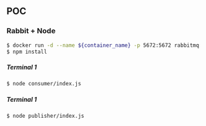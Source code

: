 ## POC 
### Rabbit + Node

```bash
$ docker run -d --name ${container_name} -p 5672:5672 rabbitmq
$ npm install
```

##### Terminal 1
```bash
$ node consumer/index.js
```

##### Terminal 1
```bash
$ node publisher/index.js
```
